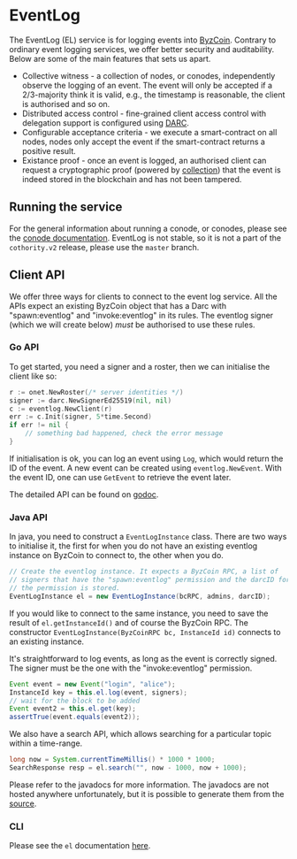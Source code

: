 # EventLog

The EventLog (EL) service is for logging events into
[ByzCoin](../byzcoin/README.md).
Contrary to ordinary event logging services, we offer better security and
auditability. Below are some of the main features that sets us apart.

- Collective witness - a collection of nodes, or conodes, independently observe
  the logging of an event. The event will only be accepted if a 2/3-majority
  think it is valid, e.g., the timestamp is reasonable, the client is
  authorised and so on.
- Distributed access control - fine-grained client access control with
  delegation support is configured using [DARC](../byzcoin/README.md#darc).
- Configurable acceptance criteria - we execute a smart-contract on all nodes,
  nodes only accept the event if the smart-contract returns a positive result.
- Existance proof - once an event is logged, an authorised client can request
  a cryptographic proof (powered by [collection](../byzcoin/collection/README.md))
  that the event is indeed stored in the blockchain and has not been tampered.

## Running the service
For the general information about running a conode, or conodes, please see the
[conode documentation](../conode/README.md). EventLog is not stable, so it is
not a part of the `cothority.v2` release, please use the `master` branch.

## Client API
We offer three ways for clients to connect to the event log service. All the
APIs expect an existing ByzCoin object that has a Darc with "spawn:eventlog"
and "invoke:eventlog" in its rules. The eventlog signer (which we will create
below) *must* be authorised to use these rules.

### Go API
To get started, you need a signer and a roster, then we can initialise the
client like so:
```go
r := onet.NewRoster(/* server identities */)
signer := darc.NewSignerEd25519(nil, nil)
c := eventlog.NewClient(r)
err := c.Init(signer, 5*time.Second)
if err != nil {
	// something bad happened, check the error message
}
```
If initialisation is ok, you can log an event using `Log`, which would return
the ID of the event. A new event can be created using `eventlog.NewEvent`. With
the event ID, one can use `GetEvent` to retrieve the event later.

The detailed API can be found on
[godoc](https://godoc.org/github.com/dedis/cothority/eventlog).

### Java API
In java, you need to construct a `EventLogInstance` class. There are two ways
to initialise it, the first for when you do not have an existing eventlog
instance on ByzCoin to connect to, the other when you do.

```java
// Create the eventlog instance. It expects a ByzCoin RPC, a list of 
// signers that have the "spawn:eventlog" permission and the darcID for where
// the permission is stored.
EventLogInstance el = new EventLogInstance(bcRPC, admins, darcID);
```

If you would like to connect to the same instance, you need to save the result
of `el.getInstanceId()` and of course the ByzCoin RPC. The constructor
`EventLogInstance(ByzCoinRPC bc, InstanceId id)` connects to an existing
instance.

It's straightforward to log events, as long as the event is correctly signed.
The signer must be the one with the "invoke:eventlog" permission.
```java
Event event = new Event("login", "alice");
InstanceId key = this.el.log(event, signers);
// wait for the block to be added
Event event2 = this.el.get(key);
assertTrue(event.equals(event2));
```

We also have a search API, which allows searching for a particular topic within
a time-range.
```java
long now = System.currentTimeMillis() * 1000 * 1000;
SearchResponse resp = el.search("", now - 1000, now + 1000);
```

Please refer to the javadocs for more information. The javadocs are not hosted
anywhere unfortunately, but it is possible to generate them from the
[source](https://github.com/dedis/cothority/blob/master/external/java/src/main/java/ch/epfl/dedis/lib/byzcoin/contracts/EventLogInstance.java).

### CLI
Please see the `el` documentation [here](el/README.md).
